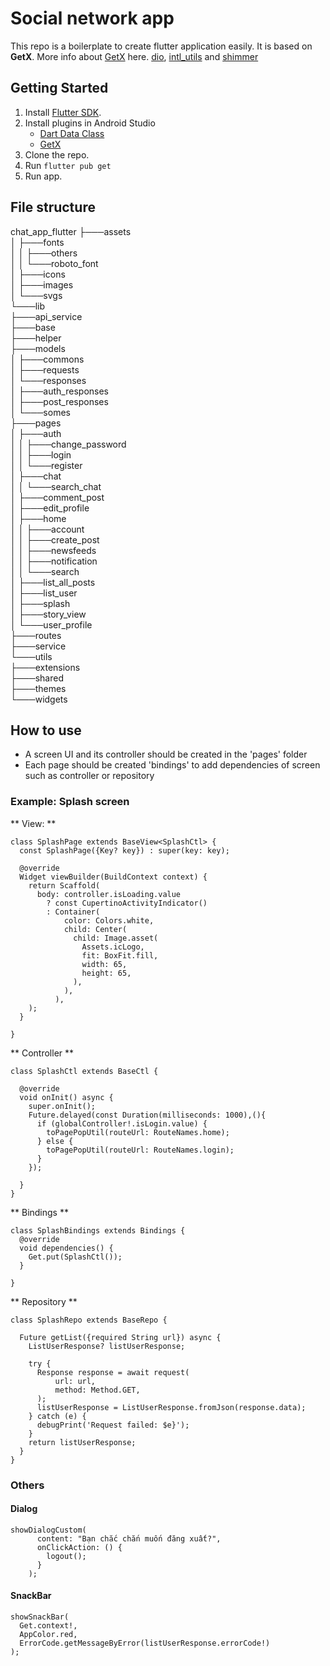 # Social network app

This repo is a boilerplate to create flutter application easily. It is based on **GetX**. More info about [GetX](https://pub.dev/packages/get) here. [dio](https://pub.dev/packages/dio), [intl_utils](https://pub.dev/packages/intl_utils) and [shimmer](https://pub.dev/packages/shimmer)

## Getting Started

1. Install [Flutter SDK](https://flutter.dev/docs/get-started/install).
2. Install plugins in Android Studio
    * [Dart Data Class](https://plugins.jetbrains.com/plugin/12429-dart-data-class)
    * [GetX](https://plugins.jetbrains.com/plugin/15919-getx)
3. Clone the repo.
4. Run `flutter pub get`
5. Run app.

## File structure
chat_app_flutter
├───assets<br/>
│   ├───fonts<br/>
│   │   ├───others<br/>
│   │   └───roboto_font<br/>
│   ├───icons<br/>
│   ├───images<br/>
│   └───svgs<br/>
└───lib<br/>
├───api_service<br/>
├───base<br/>
├───helper<br/>
├───models<br/>
│   ├───commons<br/>
│   ├───requests<br/>
│   └───responses<br/>
│       ├───auth_responses<br/>
│       ├───post_responses<br/>
│       └───somes<br/>
├───pages<br/>
│   ├───auth<br/>
│   │   ├───change_password<br/>
│   │   ├───login<br/>
│   │   └───register<br/>
│   ├───chat<br/>
│   │   └───search_chat<br/>
│   ├───comment_post<br/>
│   ├───edit_profile<br/>
│   ├───home<br/>
│   │   ├───account<br/>
│   │   ├───create_post<br/>
│   │   ├───newsfeeds<br/>
│   │   ├───notification<br/>
│   │   └───search<br/>
│   ├───list_all_posts<br/>
│   ├───list_user<br/>
│   ├───splash<br/>
│   ├───story_view<br/>
│   └───user_profile<br/>
├───routes<br/>
├───service<br/>
└───utils<br/>
├───extensions<br/>
├───shared<br/>
├───themes<br/>
└───widgets
 
## How to use
- A screen UI and its controller should be created in the 'pages' folder
- Each page should be created 'bindings' to add dependencies of screen such as controller or repository

### Example: Splash screen

** View: **
```java=
class SplashPage extends BaseView<SplashCtl> {
  const SplashPage({Key? key}) : super(key: key);

  @override
  Widget viewBuilder(BuildContext context) {
    return Scaffold(
      body: controller.isLoading.value
        ? const CupertinoActivityIndicator()
        : Container(
            color: Colors.white,
            child: Center(
              child: Image.asset(
                Assets.icLogo,
                fit: BoxFit.fill,
                width: 65,
                height: 65,
              ),
            ),
          ),
    );
  }

}
```

** Controller **
```java=
class SplashCtl extends BaseCtl {

  @override
  void onInit() async {
    super.onInit();
    Future.delayed(const Duration(milliseconds: 1000),(){
      if (globalController!.isLogin.value) {
        toPagePopUtil(routeUrl: RouteNames.home);
      } else {
        toPagePopUtil(routeUrl: RouteNames.login);
      }
    });

  }
}
```

** Bindings **
```java=
class SplashBindings extends Bindings {
  @override
  void dependencies() {
    Get.put(SplashCtl());
  }

}
```

** Repository **
```java=
class SplashRepo extends BaseRepo {

  Future getList({required String url}) async {
    ListUserResponse? listUserResponse;

    try {
      Response response = await request(
          url: url,
          method: Method.GET,
      );
      listUserResponse = ListUserResponse.fromJson(response.data);
    } catch (e) {
      debugPrint('Request failed: $e}');
    }
    return listUserResponse;
  }
}
```

### Others

#### Dialog
```java=
showDialogCustom(
      content: "Bạn chắc chắn muốn đăng xuất?",
      onClickAction: () {
        logout();
      }
    );
```

#### SnackBar
```java=
showSnackBar(
  Get.context!,
  AppColor.red,
  ErrorCode.getMessageByError(listUserResponse.errorCode!)
);
```
